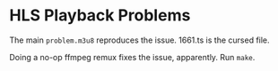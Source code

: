 # HLS Playback Problems

The main `problem.m3u8` reproduces the issue. 1661.ts is the cursed file.

Doing a no-op ffmpeg remux fixes the issue, apparently. Run `make`.
